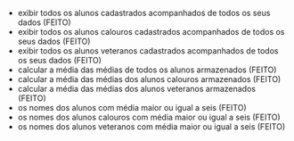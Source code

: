- exibir todos os alunos cadastrados acompanhados de todos os seus dados (FEITO)
- exibir todos os alunos calouros cadastrados acompanhados de todos os seus dados (FEITO)
- exibir todos os alunos veteranos cadastrados acompanhados de todos os seus dados (FEITO)
- calcular a média das médias de todos os alunos armazenados (FEITO)
- calcular a média das médias dos alunos calouros armazenados (FEITO)
- calcular a média das médias dos alunos veteranos armazenados (FEITO)
- os nomes dos alunos com média maior ou igual a seis (FEITO)
- os nomes dos alunos calouros com média maior ou igual a seis (FEITO)
- os nomes dos alunos veteranos com média maior ou igual a seis (FEITO)
